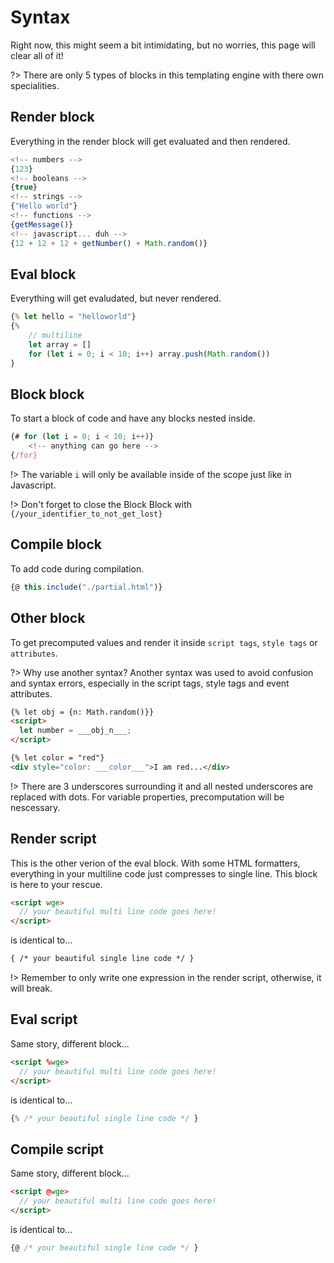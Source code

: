 # Syntax

Right now, this might seem a bit intimidating, but no worries, this page will clear all of it!

?> There are only 5 types of blocks in this templating engine with there own specialities.

## Render block

Everything in the render block will get evaluated and then rendered.

```js
<!-- numbers -->
{123}
<!-- booleans -->
{true}
<!-- strings -->
{"Hello world"}
<!-- functions -->
{getMessage()}
<!-- javascript... duh -->
{12 + 12 + 12 + getNumber() + Math.random()}
```

## Eval block

Everything will get evaludated, but never rendered.

```js
{% let hello = "helloworld"}
{%
    // multiline
    let array = []
    for (let i = 0; i < 10; i++) array.push(Math.random())
}
```

## Block block

To start a block of code and have any blocks nested inside.

```js
{# for (let i = 0; i < 10; i++)}
    <!-- anything can go here -->
{/for}
```

!> The variable `i` will only be available inside of the scope just like in Javascript.

!> Don't forget to close the Block Block with `{/your_identifier_to_not_get_lost}`

## Compile block

To add code during compilation.

```js
{@ this.include("./partial.html")}
```

## Other block

To get precomputed values and render it inside `script tags`, `style tags` or `attributes`.

?> Why use another syntax? Another syntax was used to avoid confusion and syntax errors, especially in the script tags, style tags and event attributes.

```html
{% let obj = {n: Math.random()}}
<script>
  let number = ___obj_n___;
</script>

{% let color = "red"}
<div style="color: ___color___">I am red...</div>
```

!> There are 3 underscores surrounding it and all nested underscores are replaced with dots. For variable properties, precomputation will be nescessary.

## Render script

This is the other verion of the eval block. With some HTML formatters, everything in your multiline code just compresses to single line. This block is here to your rescue.

```html
<script wge>
  // your beautiful multi line code goes here!
</script>
```

is identical to...

```html
{ /* your beautiful single line code */ }
```

!> Remember to only write one expression in the render script, otherwise, it will break.

## Eval script

Same story, different block...

```html
<script %wge>
  // your beautiful multi line code goes here!
</script>
```

is identical to...

```js
{% /* your beautiful single line code */ }
```

## Compile script

Same story, different block...

```html
<script @wge>
  // your beautiful multi line code goes here!
</script>
```

is identical to...

```js
{@ /* your beautiful single line code */ }
```
